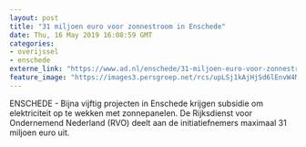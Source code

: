 ```yaml
---
layout: post
title: "31 miljoen euro voor zonnestroom in Enschede"
date: Thu, 16 May 2019 16:08:59 GMT
categories: 
- overijssel 
- enschede 
externe_link: "https://www.ad.nl/enschede/31-miljoen-euro-voor-zonnestroom-in-enschede~a6c41a94/"
feature_image: "https://images3.persgroep.net/rcs/upLSj1kAjHjSd6lEnvW4MXbHbt0/diocontent/133956701/_fitwidth/400/?appId=21791a8992982cd8da851550a453bd7f&quality=0.7"
---
```


ENSCHEDE - Bijna vijftig projecten in Enschede krijgen subsidie om elektriciteit op te wekken met zonnepanelen. De Rijksdienst voor Ondernemend Nederland (RVO) deelt aan de initiatiefnemers maximaal 31 miljoen euro uit.
